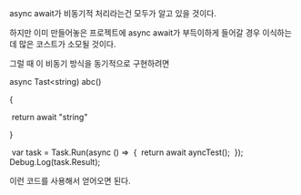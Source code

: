 async await가 비동기적 처리라는건 모두가 알고 있을 것이다.



하지만 이미 만들어놓은 프로젝트에 async await가 부득이하게 들어갈 경우 이식하는데 많은 코스트가 소모될 것이다.



그럴 때 이 비동기 방식을 동기적으로 구현하려면 



async Tast<string) abc()

{

​	return await "string"

}

​    var task = Task.Run(async () =>
​    {
​      return await ayncTest();
​    });
​    Debug.Log(task.Result);





이런 코드를 사용해서 얻어오면 된다.







